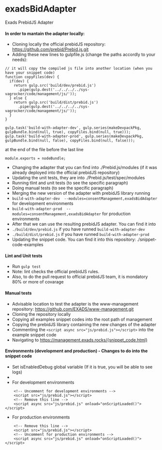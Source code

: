 # exadsBidAdapter
Exads PrebidJS Adapter

#### In order to mantain the adapter locally:

* Cloning locally the official prebidJS repository: https://github.com/prebid/Prebid.js.git
* Adding these new lines to gulpfile.js (change the paths accordly to your needs): 
```
// it will copy the compiled js file into another location (when you have your snippet code)
function copyFiles(dev) {
  if(dev) {
    return gulp.src('build/dev/prebid.js')
      .pipe(gulp.dest('../../../../sys-vagrocker/code/management/js/'));
  } else {
    return gulp.src('build/dist/prebid.js')
      .pipe(gulp.dest('../../../../sys-vagrocker/code/management/js/'));    
  }
}

gulp.task('build-with-adapter-dev', gulp.series(makeDevpackPkg, gulpBundle.bind(null, true), copyFiles.bind(null, true)));
gulp.task('build-with-adapter-prod', gulp.series(makeDevpackPkg, gulpBundle.bind(null, false), copyFiles.bind(null, false)));
```

at the end of the file before the last line
```
module.exports = nodeBundle;
```

* Changing the adapter that you can find into ./Prebid.js/modules (if it was already deployed into the official prebidJS repository)
* Updating the unit tests, they are into ./Prebid.js/test/spec/modules
* Running tlint and unit tests (to see the specific paragraph)
* Doing manual tests (to see the specific paragraph)
* Merging the new version of the adapter with prebidJS library running 
* `build-with-adapter-dev  --modules=consentManagement,exadsBidAdapter` for development environments
* `build-with-adapter-prod  --modules=consentManagement,exadsBidAdapter` for production environments
* After that we can use the resulting prebidJS adapter. You can find it into 
* `./build/dev/prebid.js` if you have runned `build-with-adapter-dev`
* `./build/dist/prebid.js` if you have runned `build-with-adapter-prod`
* Updating the snippet code. You can find it into this repository: ./snippet-code-examples

#### Lint and Unit tests
* Run `gulp test`
* Note: lint checks the official prebidJS rules.
* Also, to do the pull request to official prebidJS team, it is mondatory 80% or more of covarage

#### Manual tests
* Advisable location to test the adapter is the www-management repository: https://github.com/EXADS/www-management.git
* Cloning the repository locally
* Copying all examples snippet codes into the root path of management
* Copying the prebidJS library containing the new changes of the adapter
* Commenting the `<script async src="js/prebid.js"></script>` into the example snippet code
* Navigating to https://management.exads.rocks/{snippet_code.html}

#### Environments (development and production) - Changes to do into the snippet code
* Set isEnabledDebug global variable (If it is true, you will be able to see logs)
* 
* For development environments
```
    <!-- Uncomment for development environments -->
    <script src="js/prebid.js"></script>
    <!-- Remove this line -->
    <script async src="js/prebid.js" onload="onScriptLoaded()"></script>
```
* For production environments
```
    <!-- Remove this line -->
    <script src="js/prebid.js"></script>
    <!-- Uncomment for production environments -->
    <script async src="js/prebid.js" onload="onScriptLoaded()"></script>
```
